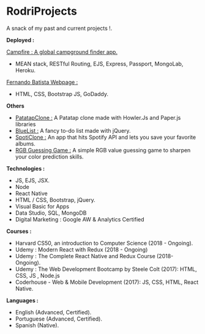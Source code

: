 # RodriProjects

A snack of my past and current projects !.

**Deployed :**

[Campfire : A global campground finder app.](https://protected-bayou-93766.herokuapp.com)
- MEAN stack, RESTful Routing, EJS, Express, Passport, MongoLab, Heroku.

[Fernando Batista Webpage :](http://www.fernandoarielbatista.com)
- HTML, CSS, Bootstrap JS, GoDaddy.

**Others**
- [PatatapClone :](http://htmlpreview.github.io/?https://github.com/ropaillet/RodriProjects/blob/master/Web/Web%20Projects/PatatapClone/patap.html) A Patatap clone made with Howler.Js and Paper.js libraries
- [BlueList :](http://htmlpreview.github.io/?https://github.com/ropaillet/RodriProjects/blob/master/Web/Web%20Projects/BlueList/todo.html) A fancy to-do list made with jQuery.
- [SpotiClone :](http://htmlpreview.github.io/?https://github.com/ropaillet/RodriProjects/blob/master/Web/Web%20Projects/SpotiClone/spoticlone.html) An app that hits Spotify API and lets you save your favorite albums.
- [RGB Guessing Game :](http://htmlpreview.github.io/?https://github.com/ropaillet/RodriProjects/blob/master/Web/Web%20Projects/RGB%20GAME/rgbgame.html) A simple RGB value guessing game to sharpen your color prediction skills.

**Technologies :**
- JS, EJS, JSX.
- Node
- React Native
- HTML / CSS, Bootstrap, jQuery.
- Visual Basic for Apps
- Data Studio, SQL, MongoDB
- Digital Marketing : Google AW & Analytics Certified

**Courses :**
- Harvard CS50, an introduction to Computer Science (2018 - Ongoing).
- Udemy : Modern React with Redux (2018 - Ongoing)
- Udemy : The Complete React Native and Redux Course (2018- Ongoing).
- Udemy : The Web Development Bootcamp by Steele Colt (2017): HTML, CSS, JS , Node.js
- Coderhouse - Web & Mobile Development (2017): JS, CSS, HTML, React Native.

**Languages :**
- English (Advanced, Certified).
- Portuguese (Advanced, Certified).
- Spanish (Native).
